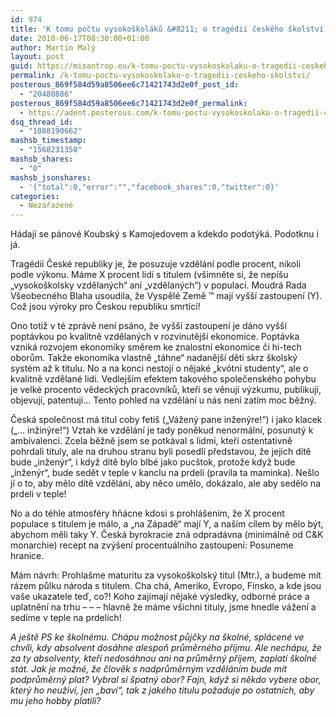 ```yaml
---
id: 974
title: 'K tomu počtu vysokoškoláků &#8211; o tragédii českého školství.'
date: 2010-06-17T08:30:00+01:00
author: Martin Malý
layout: post
guid: https://misantrop.eu/k-tomu-poctu-vysokoskolaku-o-tragedii-ceskeho-skolstvi/
permalink: /k-tomu-poctu-vysokoskolaku-o-tragedii-ceskeho-skolstvi/
posterous_869f584d59a8506ee6c71421743d2e0f_post_id:
  - "20480886"
posterous_869f584d59a8506ee6c71421743d2e0f_permalink:
  - https://adent.posterous.com/k-tomu-poctu-vysokoskolaku-o-tragedii-ceskeho
dsq_thread_id:
  - "1088190662"
mashsb_timestamp:
  - "1568231350"
mashsb_shares:
  - "0"
mashsb_jsonshares:
  - '{"total":0,"error":"","facebook_shares":0,"twitter":0}'
categories:
  - Nezařazené
---
```

Hádají se pánové Koubský s Kamojedovem a kdekdo podotýká. Podotknu i já.

Tragédií České republiky je, že posuzuje vzdělání podle procent, nikoli podle výkonu. Máme X procent lidí s titulem (všimněte si, že nepíšu &#8222;vysokoškolsky vzdělaných&#8220; ani &#8222;vzdělaných&#8220;) v populaci. Moudrá Rada Všeobecného Blaha usoudila, že Vyspělé Země &#8482; mají vyšší zastoupení (Y). Což jsou výroky pro Českou republiku smrtící!

Ono totiž v té zprávě není psáno, že vyšší zastoupení je dáno vyšší poptávkou po kvalitně vzdělaných v rozvinutější ekonomice. Poptávka vzniká rozvojem ekonomiky směrem ke znalostní ekonomice či hi-tech oborům. Takže ekonomika vlastně &#8222;táhne&#8220; nadanější děti skrz školský systém až k titulu. No a na konci nestojí o nějaké &#8222;kvótní studenty&#8220;, ale o kvalitně vzdělané lidi. Vedlejším efektem takového společenského pohybu je velké procento vědeckých pracovníků, kteří se věnují výzkumu, publikují, objevují, patentují&#8230; Tento pohled na vzdělání u nás není zatím moc běžný.

Česká společnost má titul coby fetiš (&#8222;Vážený pane inženýre!&#8220;) i jako klacek (&#8222;&#8230; inžinýre!&#8220;) Vztah ke vzdělání je tady poněkud nenormální, posunutý k ambivalenci. Zcela běžně jsem se potkával s lidmi, kteří ostentativně pohrdali tituly, ale na druhou stranu byli posedlí představou, že jejich dítě bude &#8222;inženýr&#8220;, i když dítě bylo blbé jako pucštok, protože když bude &#8222;inženýr&#8220;, bude sedět v teple v kanclu na prdeli (pravila ta maminka). Nešlo jí o to, aby mělo dítě vzdělání, aby něco umělo, dokázalo, ale aby sedělo na prdeli v teple!

No a do téhle atmosféry hňácne kdosi s prohlášením, že X procent populace s titulem je málo, a &#8222;na Západě&#8220; mají Y, a naším cílem by mělo být, abychom měli taky Y. Česká byrokracie zná odpradávna (minimálně od C&K monarchie) recept na zvýšení procentuálního zastoupení: Posuneme hranice.

Mám návrh: Prohlašme maturitu za vysokoškolský titul (Mtr.), a budeme mít rázem půlku národa s titulem. Cha chá, Ameriko, Evropo, Finsko, a kde jsou vaše ukazatele teď, co?! Koho zajímají nějaké výsledky, odborné práce a uplatnění na trhu &#8211; &#8211; &#8211; hlavně že máme všichni tituly, jsme hnedle vážení a sedíme v teple na prdelích!

_A ještě PS ke školnému. Chápu možnost půjčky na školné, splácené ve chvíli, kdy absolvent dosáhne alespoň průměrného příjmu. Ale nechápu, že za ty absolventy, kteří nedosáhnou ani na průměrný příjem, zaplatí školné stát. Jak je možné, že člověk s nadprůměrným vzděláním bude mít podprůměrný plat? Vybral si špatný obor? Fajn, když si někdo vybere obor, který ho neuživí, jen &#8222;baví&#8220;, tak z jakého titulu požaduje po ostatních, aby mu jeho hobby platili?_